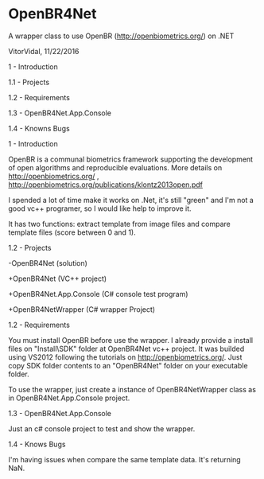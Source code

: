 # OpenBR4Net
A wrapper class to use OpenBR (http://openbiometrics.org/) on .NET

VitorVidal, 11/22/2016 

1   - Introduction

1.1 - Projects

1.2 - Requirements

1.3 - OpenBR4Net.App.Console

1.4 - Knowns Bugs

1 - Introduction

  OpenBR is a communal biometrics framework supporting the development of open algorithms and reproducible evaluations.
  More details on http://openbiometrics.org/ , http://openbiometrics.org/publications/klontz2013open.pdf
  
  I spended a lot of time make it works on .Net, it's still "green" and I'm not a good vc++ programer, so I would like help to improve it. 
  
  It has two functions: extract template from image files and compare template files (score between 0 and 1).
  
1.2 - Projects

-OpenBR4Net (solution)

  +OpenBR4Net (VC++ project)
  
  +OpenBR4Net.App.Console (C# console test program)
  
  +OpenBR4NetWrapper (C# wrapper Project)
  
1.2 - Requirements

  You must install OpenBR before use the wrapper. I already provide a install files on "Install\SDK" folder at OpenBR4Net vc++ project. It was builded using VS2012 following the tutorials on http://openbiometrics.org/. Just copy SDK folder contents to an "OpenBR4Net" folder on your executable folder.
  
  To use the wrapper, just create a instance of OpenBR4NetWrapper class as in OpenBR4Net.App.Console project.
  
1.3 - OpenBR4Net.App.Console

  Just an c# console project to test and show the wrapper.
  
1.4 - Knows Bugs

  I'm having issues when compare the same template data. It's returning NaN.
  
  
  
  
  
  

  
  
  
